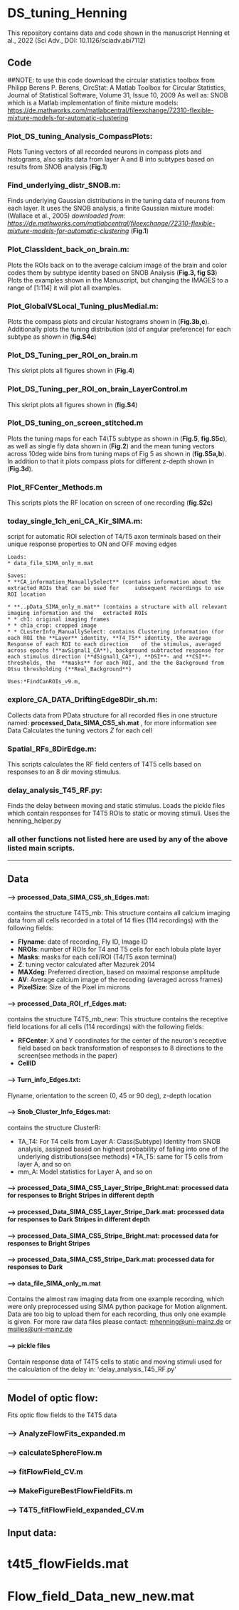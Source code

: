# DS_tuning_Henning
This repository contains data and code shown in the manuscript Henning et al., 2022 (Sci Adv., DOI: 10.1126/sciadv.abi7112)


## Code

##NOTE: to use this code download the circular statistics toolbox from Philipp Berens 
P. Berens, CircStat: A Matlab Toolbox for Circular Statistics, Journal of Statistical Software, Volume 31, Issue 10, 2009 
As well as: SNOB which is a Matlab implementation of finite mixture models: https://de.mathworks.com/matlabcentral/fileexchange/72310-flexible-mixture-models-for-automatic-clustering


### Plot_DS_tuning_Analysis_CompassPlots:
Plots Tuning vectors of all recorded neurons in compass plots and histograms, also splits data from layer A and B into subtypes based on results from SNOB analysis (**Fig.1**)


### Find_underlying_distr_SNOB.m: 
Finds underlying Gaussian distributions in the tuning data of neurons from each layer. It uses the SNOB analysis, a finite Gaussian mixture model: (Wallace et al., 2005) *downloaded from: https://de.mathworks.com/matlabcentral/fileexchange/72310-flexible-mixture-models-for-automatic-clustering* (**Fig.1**)


### Plot_ClassIdent_back_on_brain.m: 
Plots the ROIs back on to the average calcium image of the brain and color codes them by subtype identity based on SNOB Analysis (**Fig.3, fig S3**)
Plots the examples shown in the Manuscript, but changing the IMAGES to a range of [1:114] it will plot all examples.


### Plot_GlobalVSLocal_Tuning_plusMedial.m:
Plots the compass plots and circular histograms shown in (**Fig.3b,c**). 
Additionally plots the tuning distribution (std of angular preference) for each subtype as shown in (**fig.S4c**)


### Plot_DS_Tuning_per_ROI_on_brain.m
This skript plots all figures shown in (**Fig.4**)


### Plot_DS_Tuning_per_ROI_on_brain_LayerControl.m
This skript plots all figures shown in (**fig.S4**)


### Plot_DS_tuning_on_screen_stitched.m
Plots the tuning maps for each T4\T5 subtype as shown in (**Fig.5**, **fig.S5c**), as well as single fly data shown in (**Fig.2**) and the mean tuning vectors across 10deg wide bins from tuning maps of Fig 5 as shown in (**fig.S5a,b**). In addition to that it plots compass plots for different z-depth shown in (**Fig.3d**).


### Plot_RFCenter_Methods.m
This scripts plots the RF location on screen of one recording (**fig.S2c**)


### today_single_1ch_eni_CA_Kir_SIMA.m:
script for automatic ROI selection of T4/T5 axon terminals based on their unique response properties to ON and OFF moving edges
	
	Loads: 
	* data_file_SIMA_only_m.mat

	Saves: 
	* **CA_information_ManuallySelect** (contains information about the extracted ROIs that can be used for 	subsequent recordings to use ROI location 

	* **..pData_SIMA_only_m.mat** (contains a structure with all relevant imaging information and the 	extracted ROIs
	* * ch1: original imaging frames 
	* * ch1a_crop: cropped image 
	* * CLusterInfo_ManuallySelect: contains Clustering information (for each ROI the **Layer** identity, **T4_T5** identity, the average Response of each ROI to each direction 	of the stimulus, averaged across epochs (**avSignal1_CA**), background subtracted response for each stimulus direction (**dSignal1_CA**), **DSI**- and **CSI**-thresholds, the 	**masks** for each ROI, and the the Background from Otsu thresholding (**Real_Background**) 

	Uses:*FindCanROIs_v9.m, 


### explore_CA_DATA_DriftingEdge8Dir_sh.m:
Collects data from PData structure for all recorded flies in one structure named: **processed_Data_SIMA_CS5_sh.mat** , for more information see Data
Calculates the tuning vectors *Z* for each cell


### Spatial_RFs_8DirEdge.m: 
This scripts calculates the RF field centers of T4T5 cells based on responses to an 8 dir moving stimulus. 


### delay_analysis_T45_RF.py:
Finds the delay between moving and static stimulus. Loads the pickle files which contain responses for T4T5 ROIs to static or moving stimuli. Uses the henning_helper.py 


### all other functions not listed here are used by any of the above listed main scripts.



________________________________________________
## Data 


#### --> processed_Data_SIMA_CS5_sh_Edges.mat: 
contains the structure T4T5_mb: This structure contains all calcium imaging data from all cells recorded in a total of 14 flies (114 recordings) with the following fields: 	
* **Flyname**: date of recording, Fly ID, Image ID 
* **NROIs**: number of ROIs for T4 and T5 cells for each lobula plate layer 
* **Masks**: masks for each cell/ROI (T4/T5 axon terminal) 
* **Z**: tuning vector calculated after Mazurek 2014 
* **MAXdeg**: Preferred direction, based on maximal response amplitude
* **AV**: Average calcium image of the recoding (averaged across frames)
* **PixelSize**: Size of the Pixel im microns

#### --> processed_Data_ROI_rf_Edges.mat:
contains the structure T4T5_mb_new: This structure contains the receptive field locations for all cells (114 recordings) with the following fields: 
* **RFCenter**: X and Y coordinates for the center of the neuron's receptive field 			based on back transformation of responses to 8 directions to the 			screen(see methods in the paper) 
* **CellID**

#### --> Turn_info_Edges.txt:
Flyname, orientation to the screen (0, 45 or 90 deg), z-depth location



#### --> Snob_Cluster_Info_Edges.mat: 
contains the structure ClusterR:
* TA_T4: For T4 cells from Layer A: Class(Subtype) Identity from SNOB analysis, 		assigned based on highest probability of falling into one of the 			underlying distributions(see methods)
*TA_T5: same for T5 cells from layer A, and so on 
* mm_A: Model statistics for Layer A, and so on 


#### --> processed_Data_SIMA_CS5_Layer_Stripe_Bright.mat: processed data for responses to Bright Stripes in different depth
#### --> processed_Data_SIMA_CS5_Layer_Stripe_Dark.mat: processed data for responses to Dark Stripes in different depth
#### --> processed_Data_SIMA_CS5_Stripe_Bright.mat: processed data for responses to Bright Stripes
#### --> processed_Data_SIMA_CS5_Stripe_Dark.mat: processed data for responses to Dark 



#### --> data_file_SIMA_only_m.mat
Contains the almost raw imaging data from one example recording, which were only preprocessed using SIMA python package for Motion alignment. 
Data are too big to upload them for each recording, thus only one example is given. 
For more raw data files please contact: mhenning@uni-mainz.de or msilies@uni-mainz.de

#### --> pickle files
Contain response data of T4T5 cells to static and moving stimuli used for the calculation of the delay in: 'delay_analysis_T45_RF.py'





__________________________________________________

## Model of optic flow: 
Fits optic flow fields to the T4T5 data 


### --> AnalyzeFlowFits_expanded.m
### --> calculateSphereFlow.m
### --> fitFlowField_CV.m
### --> MakeFigureBestFlowFieldFits.m
### --> T4T5_fitFlowField_expanded_CV.m



## Input data: 

# t4t5_flowFields.mat
# Flow_field_Data_new_new.mat

